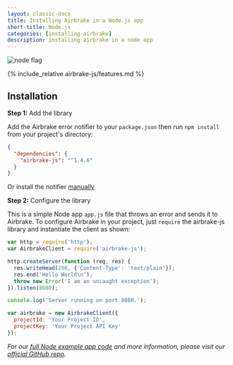 ```yaml
---
layout: classic-docs
title: Installing Airbrake in a Node.js app
short-title: Node.js
categories: [installing-airbrake]
description: installing airbrake in a node app
---
```

![node flag](/docs/assets/img/docs/node_flag.jpeg)

{% include_relative airbrake-js/features.md %}

## Installation

**Step 1:** Add the library

Add the Airbrake error notifier to your `package.json` then run `npm install` from your project's directory:

```json
{
  "dependencies": {
    "airbrake-js": "^1.4.6"
  }
}
```

Or install the notifier [manually](https://github.com/airbrake/airbrake-js/tree/master/packages/airbrake-js#installation)

**Step 2:** Configure the library

This is a simple Node app `app.js` file that throws an error and sends it to Airbrake. To configure Airbrake in your project, just `require` the airbrake-js library and instantiate the client as shown:

```js
var http = require('http');
var AirbrakeClient = require('airbrake-js');

http.createServer(function (req, res) {
  res.writeHead(200, {'Content-Type': 'text/plain'});
  res.end('Hello World\n');
  throw new Error('I am an uncaught exception');
}).listen(8080);

console.log('Server running on port 8080.');

var airbrake = new AirbrakeClient({
  projectId: 'Your Project ID',
  projectKey: 'Your Project API Key'
});
```

*For our [full Node example app code](https://github.com/airbrake/airbrake-js/tree/master/packages/node/examples) and more information, please visit our [official GitHub repo](https://github.com/airbrake/airbrake-js).*

